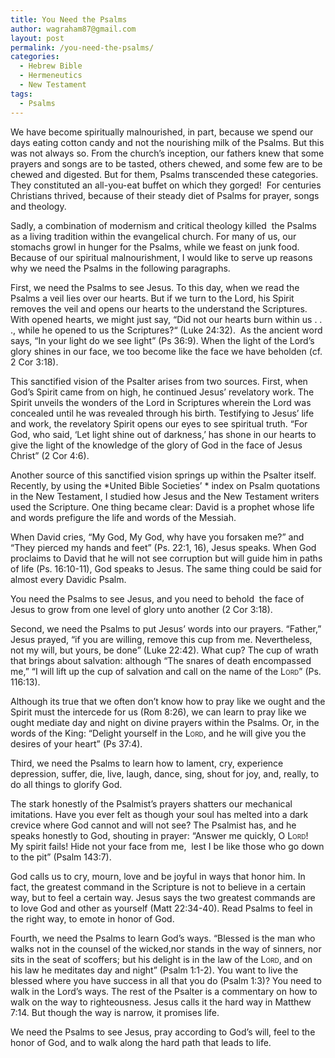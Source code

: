 ```yaml
---
title: You Need the Psalms
author: wagraham87@gmail.com
layout: post
permalink: /you-need-the-psalms/
categories:
  - Hebrew Bible
  - Hermeneutics
  - New Testament
tags:
  - Psalms
---
```

We have become spiritually malnourished, in part, because we spend our days eating cotton candy and not the nourishing milk of the Psalms. But this was not always so. From the church&#8217;s inception, our fathers knew that some prayers and songs are to be tasted, others chewed, and some few are to be chewed and digested. But for them, Psalms transcended these categories. They constituted an all-you-eat buffet on which they gorged!  For centuries Christians thrived, because of their steady diet of Psalms for prayer, songs and theology.

Sadly, a combination of modernism and critical theology killed  the Psalms as a living tradition within the evangelical church. For many of us, our stomachs growl in hunger for the Psalms, while we feast on junk food. Because of our spiritual malnourishment, I would like to serve up reasons why we need the Psalms in the following paragraphs.<!--more-->

First, we need the Psalms to see Jesus. To this day, when we read the Psalms a veil lies over our hearts. But if we turn to the Lord, his Spirit removes the veil and opens our hearts to the understand the Scriptures. With opened hearts, we might just say, <span id="en-ESV-26013" class="text Luke-24-32">&#8220;Did not our hearts burn within us . . ., while he opened to us the Scriptures?<span id="en-ESV-26013" class="text Luke-24-32">&#8220;</span> (Luke 24:32).  </span>As the ancient word says, &#8220;In your light do we see light&#8221; (Ps 36:9). When the light of the Lord&#8217;s glory shines in our face, we too become like the face we have beholden (cf. 2 Cor 3:18).

This sanctified vision of the Psalter arises from two sources. First, when God&#8217;s Spirit came from on high, he continued Jesus&#8217; revelatory work. The Spirit unveils the wonders of the Lord in Scriptures wherein the Lord was concealed until he was revealed through his birth. Testifying to Jesus&#8217; life and work, the revelatory Spirit opens our eyes to see spiritual truth. &#8220;For God, who said, &#8216;Let light shine out of darkness,&#8217; has shone in our hearts to give the light of the knowledge of the glory of God in the face of Jesus Christ&#8221; (2 Cor 4:6).

Another source of this sanctified vision springs up within the Psalter itself. Recently, by using the *United Bible Societies&#8217; * index on Psalm quotations in the New Testament, I studied how Jesus and the New Testament writers used the Scripture. One thing became clear: David is a prophet whose life and words prefigure the life and words of the Messiah.

When David cries, &#8220;My God, My God, why have you forsaken me?&#8221; and &#8220;They pierced my hands and feet&#8221; (Ps. 22:1, 16), Jesus speaks. When God proclaims to David that he will not see corruption but will guide him in paths of life (Ps. 16:10-11), God speaks to Jesus. The same thing could be said for almost every Davidic Psalm.

You need the Psalms to see Jesus, and you need to behold  the face of Jesus to grow from one level of glory unto another (2 Cor 3:18).

Second, we need the Psalms to put Jesus&#8217; words into our prayers. &#8220;<span id="en-ESV-25897" class="text Luke-22-42"><span class="woj">Father,&#8221; Jesus prayed, &#8220;if you are willing, remove this cup from me. Nevertheless, not my will, but yours, be done&#8221; (Luke 22:42). What cup? The cup of wrath that brings about salvation: although &#8220;<span id="en-ESV-15852" class="text Ps-116-3">The snares of death encompassed me,&#8221;</span> &#8220;<span id="en-ESV-15862" class="text Ps-116-13">I will lift up the cup of salvation </span><span class="indent-1"><span class="text Ps-116-13">and call on the name of the <span class="small-caps" style="font-variant: small-caps;">Lord</span></span></span>&#8221; (Ps. 116:13).</span></span>

Although its true that we often don&#8217;t know how to pray like we ought and the Spirit must the intercede for us (Rom 8:26), we can learn to pray like we ought mediate day and night on divine prayers within the Psalms. Or, in the words of the King: &#8220;<span id="en-ESV-14455" class="text Ps-37-4">Delight yourself in the <span class="small-caps" style="font-variant: small-caps;">Lord</span>,</span> <span class="indent-1"><span class="text Ps-37-4">and he will give you the desires of your heart</span></span>&#8221; (Ps 37:4).

Third, we need the Psalms to learn how to lament, cry, experience depression, suffer, die, live, laugh, dance, sing, shout for joy, and, really, to do all things to glorify God.

The stark honestly of the Psalmist&#8217;s prayers shatters our mechanical imitations. Have you ever felt as though your soul has melted into a dark crevice where God cannot and will not see? The Psalmist has, and he speaks honestly to God, shouting in prayer: &#8220;<span id="en-ESV-16301" class="text Ps-143-7">Answer me quickly, O <span class="small-caps" style="font-variant: small-caps;">Lord</span>!</span> <span class="indent-1"> <span class="text Ps-143-7">My spirit fails!</span></span> <span class="text Ps-143-7">Hide not your face from me, </span><span class="indent-1"> <span class="text Ps-143-7">lest I be like those who go down to the pit&#8221; (Psalm 143:7).<br /> </span></span>

God calls us to cry, mourn, love and be joyful in ways that honor him. In fact, the greatest command in the Scripture is not to believe in a certain way, but to feel a certain way. Jesus says the two greatest commands are  to love God and other as yourself (Matt 22:34-40). Read Psalms to feel in the right way, to emote in honor of God.

Fourth, we need the Psalms to learn God&#8217;s ways. &#8220;<span class="chapter-1"><span class="text Ps-1-1">Blessed is the man</span></span><span class="indent-1"> <span class="text Ps-1-1">who walks not in the counsel of the wicked,</span></span><span class="text Ps-1-1">nor stands in the way of sinners,</span><span class="indent-1"> <span class="text Ps-1-1">nor sits in the seat of scoffers;</span></span><span id="en-ESV-13942" class="text Ps-1-2"> but his delight is in the law of the <span class="small-caps" style="font-variant: small-caps;">Lord</span>,</span><span class="indent-1"> <span class="text Ps-1-2">and on his law he meditates day and night&#8221; (Psalm 1:1-2). You want to live the blessed where you have success in all that you do (Psalm 1:3)? You need to walk in the Lord&#8217;s ways. The rest of the Psalter is a commentary on how to walk on the way to righteousness. Jesus calls it the hard way in Matthew 7:14. But though the way is narrow, it promises life.<br /> </span></span>

We need the Psalms to see Jesus, pray according to God&#8217;s will, feel to the honor of God, and to walk along the hard path that leads to life.